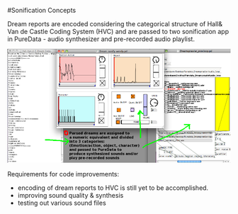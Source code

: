 #Sonification Concepts

Dream reports are encoded considering the categorical structure of Hall& Van de Castle Coding System (HVC) and are passed to two sonification app in PureData - audio synthesizer and pre-recorded audio playlist.

![Sonification](../project_images/Dreamsprawler_Sonification.png?raw=true "Sonification")

Requirements for code improvements:

- encoding of dream reports to HVC is still yet to be accomplished.
- improving sound quality & synthesis
- testing out various sound files

